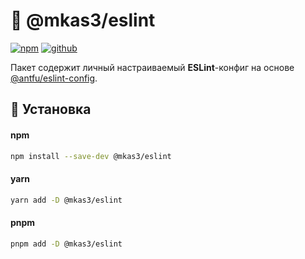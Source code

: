 # 🍄 @mkas3/eslint

[![npm](https://mkas3.ru/api/files/images/npm-badge-mediu/npm_HKe9dlZYA2.svg)](https://www.npmjs.com/package/@mkas3/eslint) [![github](https://mkas3.ru/api/files/images/github-badge-md/github_SaJnOtQDXg.svg)](https://github.com/mkas3/eslint)

Пакет содержит личный настраиваемый **ESLint**-конфиг на основе [@antfu/eslint-config](https://www.npmjs.com/package/@antfu/eslint-config).

## 🚀 Установка

#### npm
```bash
npm install --save-dev @mkas3/eslint
```

#### yarn
```bash
yarn add -D @mkas3/eslint
```

#### pnpm
```bash
pnpm add -D @mkas3/eslint
```
